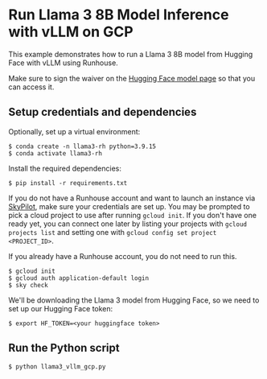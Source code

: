 # Run Llama 3 8B Model Inference with vLLM on GCP

This example demonstrates how to run a Llama 3 8B model from Hugging Face with vLLM using Runhouse.

Make sure to sign the waiver on the [Hugging Face model page](https://huggingface.co/meta-llama/Meta-Llama-3-8B-Instruct)
so that you can access it.

## Setup credentials and dependencies

Optionally, set up a virtual environment:
```shell
$ conda create -n llama3-rh python=3.9.15
$ conda activate llama3-rh
```

Install the required dependencies:

```shell
$ pip install -r requirements.txt
```

If you do not have a Runhouse account and want to launch an instance via [SkyPilot](https://github.com/skypilot-org/skypilot), make sure your credentials are set up. You may be prompted to pick a cloud project to use after running `gcloud init`. If you don't have one ready yet, you can connect one later by listing your projects with `gcloud projects list` and setting one with `gcloud config set project <PROJECT_ID>`.

If you already have a Runhouse account, you do not need to run this.

```shell
$ gcloud init
$ gcloud auth application-default login
$ sky check
```

We'll be downloading the Llama 3 model from Hugging Face, so we need to set up our Hugging Face token:

```shell
$ export HF_TOKEN=<your huggingface token>
```

## Run the Python script

```shell
$ python llama3_vllm_gcp.py
```
